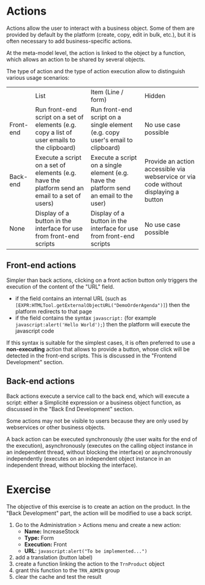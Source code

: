 Actions
====================

Actions allow the user to interact with a business object. Some of them are provided by default by the platform (create, copy, edit in bulk, etc.), but it is often necessary to add business-specific actions.

At the meta-model level, the action is linked to the object by a function, which allows an action to be shared by several objects.

The type of action and the type of action execution allow to distinguish various usage scenarios:

<table>
    <tr>
        <td></td>
        <td>List</td>
        <td>Item (Line / form)</td>
        <td>Hidden</td>
    </tr>
    <tr>
        <td>Front-end</td>
        <td>Run front-end script on a set of elements (e.g. copy a list of user emails to the clipboard)</td>
        <td>Run front-end script on a single element (e.g. copy user's email to clipboard)</td>
        <td>No use case possible</td>
    </tr>
    <tr>
        <td>Back-end</td>
        <td>Execute a script on a set of elements (e.g. have the platform send an email to a set of users)</td>
        <td>Execute a script on a single element (e.g. have the platform send an email to the user)</td>
        <td>Provide an action accessible via webservice or via code without displaying a button</td>
    </tr>
    <tr>
        <td>None</td>
        <td>Display of a button in the interface for use from front-end scripts</td>
        <td>Display of a button in the interface for use from front-end scripts</td>
        <td>No use case possible</td>
    </tr>
</table>

Front-end actions
---------------------------

Simpler than back actions, clicking on a front action button only triggers the execution of the content of the "URL" field. 

- if the field contains an internal URL (such as `[EXPR:HTMLTool.getExternalObjectURL("DemoOrderAgenda")]`) then the platform redirects to that page
- if the field contains the syntax `javascript:` (for example `javascript:alert('Hello World');`) then the platform will execute the javascript code

If this syntax is suitable for the simplest cases, it is often preferred to use a **non-executing** action that allows to provide a button, whose click will be detected in the front-end scripts. This is discussed in the "Frontend Development" section.

Back-end actions
---------------------------

Back actions execute a service call to the back end, which will execute a script: either a Simplicité expression or a business object function, as discussed in the "Back End Development" section.

Some actions may not be visible to users because they are only used by webservices or other business objects.

A back action can be executed synchronously (the user waits for the end of the execution), asynchronously (executes on the calling object instance in an independent thread, without blocking the interface) or asynchronously independently (executes on an independent object instance in an independent thread, without blocking the interface).

Exercise
====================

The objective of this exercise is to create an action on the product. In the "Back Development" part, the action will be modified to use a back script.

1. Go to the Administration > Actions menu and create a new action:
    - **Name:** IncreaseStock
    - **Type:** Form
    - **Execution:** Front
    - **URL**: `javascript:alert("To be implemented...")`
2. add a translation (button label)
3. create a function linking the action to the `TrnProduct` object
4. grant this function to the `TRN_ADMIN` group
5. clear the cache and test the result

